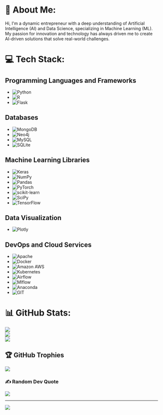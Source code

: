 # 💫 About Me:
Hi, I'm a dynamic entrepreneur with a deep understanding of Artificial Intelligence (AI) and Data Science, specializing in Machine Learning (ML). My passion for innovation and technology has always driven me to create AI-driven solutions that solve real-world challenges.


# 💻 Tech Stack:

## Programming Languages and Frameworks
- ![Python](https://img.shields.io/badge/python-3670A0?style=for-the-badge&logo=python&logoColor=ffdd54)
- ![R](https://img.shields.io/badge/r-%23276DC3.svg?style=for-the-badge&logo=r&logoColor=white)
- ![Flask](https://img.shields.io/badge/Flask-000000?style=for-the-badge&logo=flask&logoColor=white)

## Databases
- ![MongoDB](https://img.shields.io/badge/MongoDB-%2347A248.svg?style=for-the-badge&logo=mongodb&logoColor=white)
- ![Neo4j](https://img.shields.io/badge/Neo4j-008CC1?style=for-the-badge&logo=neo4j&logoColor=white)
- ![MySQL](https://img.shields.io/badge/mysql-%2300f.svg?style=for-the-badge&logo=mysql&logoColor=white)
- ![SQLite](https://img.shields.io/badge/sqlite-%2307405e.svg?style=for-the-badge&logo=sqlite&logoColor=white)

## Machine Learning Libraries
- ![Keras](https://img.shields.io/badge/Keras-%23D00000.svg?style=for-the-badge&logo=Keras&logoColor=white)
- ![NumPy](https://img.shields.io/badge/numpy-%23013243.svg?style=for-the-badge&logo=numpy&logoColor=white)
- ![Pandas](https://img.shields.io/badge/pandas-%23150458.svg?style=for-the-badge&logo=pandas&logoColor=white)
- ![PyTorch](https://img.shields.io/badge/PyTorch-%23EE4C2C.svg?style=for-the-badge&logo=PyTorch&logoColor=white)
- ![scikit-learn](https://img.shields.io/badge/scikit--learn-%23F7931E.svg?style=for-the-badge&logo=scikit-learn&logoColor=white)
- ![SciPy](https://img.shields.io/badge/SciPy-%230C55A5.svg?style=for-the-badge&logo=scipy&logoColor=white)
- ![TensorFlow](https://img.shields.io/badge/TensorFlow-%23FF6F00.svg?style=for-the-badge&logo=TensorFlow&logoColor=white)

## Data Visualization
- ![Plotly](https://img.shields.io/badge/Plotly-%233F4F75.svg?style=for-the-badge&logo=plotly&logoColor=white)

## DevOps and Cloud Services
- ![Apache](https://img.shields.io/badge/apache-%23D42029.svg?style=for-the-badge&logo=apache&logoColor=white)
- ![Docker](https://img.shields.io/badge/Docker-4059f7?style=for-the-badge&logo=Docker&logoColor=4059f7&color=c7cced)
- ![Amazon AWS](https://img.shields.io/badge/Amazon_AWS-FF9900?style=for-the-badge&logo=amazonaws&logoColor=white)
- ![Kubernetes](https://img.shields.io/badge/Kubernetes-black?style=for-the-badge&logo=Kubernetes&logoColor=white&color=%23771bb5)
- ![Airflow](https://img.shields.io/badge/Airflow-017CEE?style=for-the-badge&logo=Apache%20Airflow&logoColor=white)
- ![Mlflow](https://img.shields.io/badge/Mlflow-black?style=for-the-badge&logo=Mlflow&logoColor=27c3e6&color=2e3a87)
- ![Anaconda](https://img.shields.io/badge/Anaconda-%2344A833.svg?style=for-the-badge&logo=anaconda&logoColor=white)
- ![GIT](https://img.shields.io/badge/GIT-E44C30?style=for-the-badge&logo=git&logoColor=white)

# 📊 GitHub Stats:
![](https://github-readme-stats.vercel.app/api?username=ahm3dalali&theme=graywhite&hide_border=false&include_all_commits=true&count_private=true)<br/>
![](https://github-readme-streak-stats.herokuapp.com/?user=ahm3dalali&theme=graywhite&hide_border=false)<br/>
![](https://github-readme-stats.vercel.app/api/top-langs/?username=ahm3dalali&theme=graywhite&hide_border=false&include_all_commits=true&count_private=true&layout=compact)

## 🏆 GitHub Trophies
![](https://github-profile-trophy.vercel.app/?username=ahm3dalali&theme=flat&no-frame=true&no-bg=false&margin-w=4)

### ✍️ Random Dev Quote
![](https://quotes-github-readme.vercel.app/api?type=horizontal&theme=radical)

---
[![](https://visitcount.itsvg.in/api?id=ahm3dalali&icon=2&color=12)](https://visitcount.itsvg.in)
